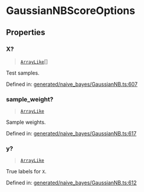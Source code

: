 # GaussianNBScoreOptions

## Properties

### X?

> [`ArrayLike`](../types/ArrayLike.md)[]

Test samples.

Defined in:  [generated/naive\_bayes/GaussianNB.ts:607](https://github.com/transitive-bullshit/scikit-learn-ts/blob/92ab806/packages/sklearn/src/generated/naive_bayes/GaussianNB.ts#L607)

### sample\_weight?

> [`ArrayLike`](../types/ArrayLike.md)

Sample weights.

Defined in:  [generated/naive\_bayes/GaussianNB.ts:617](https://github.com/transitive-bullshit/scikit-learn-ts/blob/92ab806/packages/sklearn/src/generated/naive_bayes/GaussianNB.ts#L617)

### y?

> [`ArrayLike`](../types/ArrayLike.md)

True labels for `X`.

Defined in:  [generated/naive\_bayes/GaussianNB.ts:612](https://github.com/transitive-bullshit/scikit-learn-ts/blob/92ab806/packages/sklearn/src/generated/naive_bayes/GaussianNB.ts#L612)
